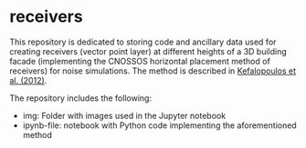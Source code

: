 # receivers
This repository is dedicated to storing code and ancillary data used for creating receivers (vector point layer) at different heights of a 3D building facade (implementing the CNOSSOS horizontal placement method of receivers) for noise simulations. The method is described in [Kefalopoulos et al. (2012)](https://publications.jrc.ec.europa.eu/repository/handle/JRC72550).

The repository includes the following:

- img: Folder with images used in the Jupyter notebook
- ipynb-file: notebook with Python code implementing the aforementioned method
